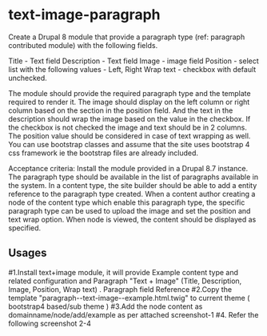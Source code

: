 # text-image-paragraph

Create a Drupal 8 module that provide a paragraph type (ref: paragraph contributed module) with the following fields.

Title - Text field
Description - Text field
Image - image field
Position - select list with the following values - Left, Right
Wrap text - checkbox with default unchecked.

The module should provide the required paragraph type and the template required to render it. 
The image should display on the left column or right column based on the section in the position field. 
And the text in the description should wrap the image based on the value in the checkbox.
If the checkbox is not checked the image and text should be in 2 columns. 
The position value should be considered in case of text wrapping as well.
You can use bootstrap classes and assume that the site uses bootstrap 4 css framework ie the bootstrap files are already included. 

Acceptance criteria: 
Install the module provided in a Drupal 8.7 instance.
The paragraph type should be available in the list of paragraphs available in the system.
In a content type, the site builder should be able to add a entity reference to the paragraph type created.
When a content author creating a node of the content type which enable this paragraph type, the specific paragraph type can be used to upload the image 
and set the position and text wrap option.
When node is viewed, the content should be displayed as specified.



Usages
------

#1.Install text+image module, it will provide Example content type and related configuration and Paragraph "Text + Image" (Title, Description, Image, Position, Wrap text) . Paragraph field Reference
#2.Copy the template "paragraph--text-image--example.html.twig" to current theme ( bootstrap4 based/sub theme )
#3.Add the node content as domainname/node/add/example as per attached screenshot-1
#4. Refer the following screenshot 2-4
